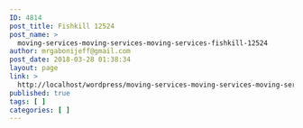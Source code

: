 ```yaml
---
ID: 4814
post_title: Fishkill 12524
post_name: >
  moving-services-moving-services-moving-services-fishkill-12524
author: mrgabonijeff@gmail.com
post_date: 2018-03-28 01:38:34
layout: page
link: >
  http://localhost/wordpress/moving-services-moving-services-moving-services-fishkill-12524/
published: true
tags: [ ]
categories: [ ]
---
```

